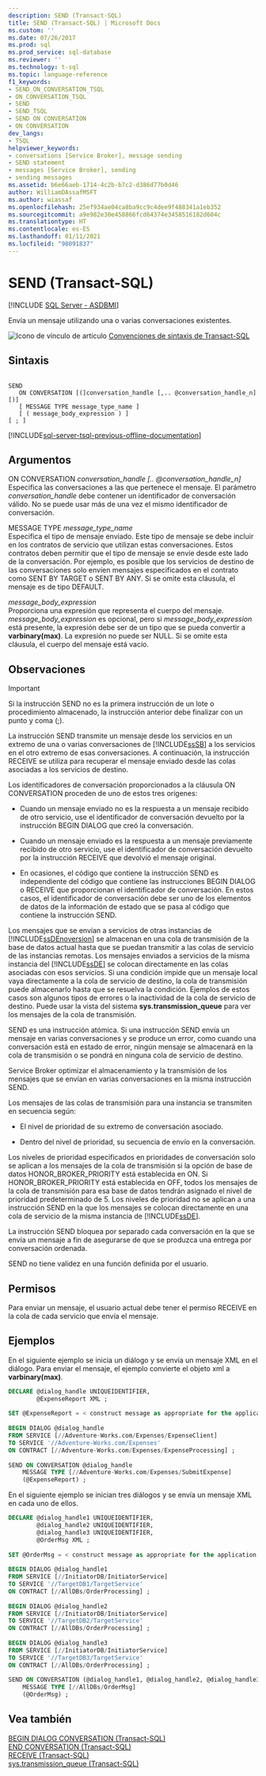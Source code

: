```yaml
---
description: SEND (Transact-SQL)
title: SEND (Transact-SQL) | Microsoft Docs
ms.custom: ''
ms.date: 07/26/2017
ms.prod: sql
ms.prod_service: sql-database
ms.reviewer: ''
ms.technology: t-sql
ms.topic: language-reference
f1_keywords:
- SEND_ON_CONVERSATION_TSQL
- ON_CONVERSATION_TSQL
- SEND
- SEND_TSQL
- SEND ON CONVERSATION
- ON CONVERSATION
dev_langs:
- TSQL
helpviewer_keywords:
- conversations [Service Broker], message sending
- SEND statement
- messages [Service Broker], sending
- sending messages
ms.assetid: b6e66aeb-1714-4c2b-b7c2-d386d77b0d46
author: WilliamDAssafMSFT
ms.author: wiassaf
ms.openlocfilehash: 25ef934ae04ca8ba9cc9c4dee9f488341a1eb352
ms.sourcegitcommit: a9e982e30e458866fcd64374e3458516182d604c
ms.translationtype: HT
ms.contentlocale: es-ES
ms.lasthandoff: 01/11/2021
ms.locfileid: "98091837"
---
```

# <a name="send-transact-sql"></a>SEND (Transact-SQL)
[!INCLUDE [SQL Server - ASDBMI](../../includes/applies-to-version/sql-asdbmi.md)]

Envía un mensaje utilizando una o varias conversaciones existentes.  
  
![Icono de vínculo de artículo](../../database-engine/configure-windows/media/topic-link.gif "Icono de vínculo de artículo") [Convenciones de sintaxis de Transact-SQL](../../t-sql/language-elements/transact-sql-syntax-conventions-transact-sql.md)  
  
## <a name="syntax"></a>Sintaxis  
  
```syntaxsql
  
SEND  
   ON CONVERSATION [(]conversation_handle [,.. @conversation_handle_n][)]  
   [ MESSAGE TYPE message_type_name ]  
   [ ( message_body_expression ) ]  
[ ; ]  
```  
  
[!INCLUDE[sql-server-tsql-previous-offline-documentation](../../includes/sql-server-tsql-previous-offline-documentation.md)]

## <a name="arguments"></a>Argumentos
ON CONVERSATION *conversation_handle [.. @conversation_handle_n]*  
Especifica las conversaciones a las que pertenece el mensaje. El parámetro *conversation_handle* debe contener un identificador de conversación válido. No se puede usar más de una vez el mismo identificador de conversación.  
  
MESSAGE TYPE *message_type_name*  
Especifica el tipo de mensaje enviado. Este tipo de mensaje se debe incluir en los contratos de servicio que utilizan estas conversaciones. Estos contratos deben permitir que el tipo de mensaje se envíe desde este lado de la conversación. Por ejemplo, es posible que los servicios de destino de las conversaciones solo envíen mensajes especificados en el contrato como SENT BY TARGET o SENT BY ANY. Si se omite esta cláusula, el mensaje es de tipo DEFAULT.  
  
*message_body_expression*  
Proporciona una expresión que representa el cuerpo del mensaje. *message_body_expression* es opcional, pero si *message_body_expression* está presente, la expresión debe ser de un tipo que se pueda convertir a **varbinary(max)**. La expresión no puede ser NULL. Si se omite esta cláusula, el cuerpo del mensaje está vacío.  
  
## <a name="remarks"></a>Observaciones  
  
> [!IMPORTANT]  
>  Si la instrucción SEND no es la primera instrucción de un lote o procedimiento almacenado, la instrucción anterior debe finalizar con un punto y coma (;).  
  
La instrucción SEND transmite un mensaje desde los servicios en un extremo de una o varias conversaciones de [!INCLUDE[ssSB](../../includes/sssb-md.md)] a los servicios en el otro extremo de esas conversaciones. A continuación, la instrucción RECEIVE se utiliza para recuperar el mensaje enviado desde las colas asociadas a los servicios de destino.  
  
Los identificadores de conversación proporcionados a la cláusula ON CONVERSATION proceden de uno de estos tres orígenes:  
  
- Cuando un mensaje enviado no es la respuesta a un mensaje recibido de otro servicio, use el identificador de conversación devuelto por la instrucción BEGIN DIALOG que creó la conversación.  
  
- Cuando un mensaje enviado es la respuesta a un mensaje previamente recibido de otro servicio, use el identificador de conversación devuelto por la instrucción RECEIVE que devolvió el mensaje original.  
  
- En ocasiones, el código que contiene la instrucción SEND es independiente del código que contiene las instrucciones BEGIN DIALOG o RECEIVE que proporcionan el identificador de conversación. En estos casos, el identificador de conversación debe ser uno de los elementos de datos de la información de estado que se pasa al código que contiene la instrucción SEND.  
  
Los mensajes que se envían a servicios de otras instancias de [!INCLUDE[ssDEnoversion](../../includes/ssdenoversion-md.md)] se almacenan en una cola de transmisión de la base de datos actual hasta que se puedan transmitir a las colas de servicio de las instancias remotas. Los mensajes enviados a servicios de la misma instancia del [!INCLUDE[ssDE](../../includes/ssde-md.md)] se colocan directamente en las colas asociadas con esos servicios. Si una condición impide que un mensaje local vaya directamente a la cola de servicio de destino, la cola de transmisión puede almacenarlo hasta que se resuelva la condición. Ejemplos de estos casos son algunos tipos de errores o la inactividad de la cola de servicio de destino. Puede usar la vista del sistema **sys.transmission_queue** para ver los mensajes de la cola de transmisión.  
  
SEND es una instrucción atómica. Si una instrucción SEND envía un mensaje en varias conversaciones y se produce un error, como cuando una conversación está en estado de error, ningún mensaje se almacenará en la cola de transmisión o se pondrá en ninguna cola de servicio de destino.  
  
Service Broker optimizar el almacenamiento y la transmisión de los mensajes que se envían en varias conversaciones en la misma instrucción SEND.  
  
Los mensajes de las colas de transmisión para una instancia se transmiten en secuencia según:  
  
- El nivel de prioridad de su extremo de conversación asociado.  
  
- Dentro del nivel de prioridad, su secuencia de envío en la conversación.  
  
Los niveles de prioridad especificados en prioridades de conversación solo se aplican a los mensajes de la cola de transmisión si la opción de base de datos HONOR_BROKER_PRIORITY está establecida en ON. Si HONOR_BROKER_PRIORITY está establecida en OFF, todos los mensajes de la cola de transmisión para esa base de datos tendrán asignado el nivel de prioridad predeterminado de 5. Los niveles de prioridad no se aplican a una instrucción SEND en la que los mensajes se colocan directamente en una cola de servicio de la misma instancia de [!INCLUDE[ssDE](../../includes/ssde-md.md)].  
  
La instrucción SEND bloquea por separado cada conversación en la que se envía un mensaje a fin de asegurarse de que se produzca una entrega por conversación ordenada.  
  
SEND no tiene validez en una función definida por el usuario.  
  
## <a name="permissions"></a>Permisos  
Para enviar un mensaje, el usuario actual debe tener el permiso RECEIVE en la cola de cada servicio que envía el mensaje.  
  
## <a name="examples"></a>Ejemplos  
En el siguiente ejemplo se inicia un diálogo y se envía un mensaje XML en el diálogo. Para enviar el mensaje, el ejemplo convierte el objeto xml a **varbinary(max)**.  
  
```sql
DECLARE @dialog_handle UNIQUEIDENTIFIER,  
        @ExpenseReport XML ;  
  
SET @ExpenseReport = < construct message as appropriate for the application > ;  
  
BEGIN DIALOG @dialog_handle  
FROM SERVICE [//Adventure-Works.com/Expenses/ExpenseClient]  
TO SERVICE '//Adventure-Works.com/Expenses'  
ON CONTRACT [//Adventure-Works.com/Expenses/ExpenseProcessing] ;  
  
SEND ON CONVERSATION @dialog_handle  
    MESSAGE TYPE [//Adventure-Works.com/Expenses/SubmitExpense]  
    (@ExpenseReport) ;  
```  
  
En el siguiente ejemplo se inician tres diálogos y se envía un mensaje XML en cada uno de ellos.  
  
```sql
DECLARE @dialog_handle1 UNIQUEIDENTIFIER,  
        @dialog_handle2 UNIQUEIDENTIFIER,  
        @dialog_handle3 UNIQUEIDENTIFIER,  
        @OrderMsg XML ;  
  
SET @OrderMsg = < construct message as appropriate for the application > ;  
  
BEGIN DIALOG @dialog_handle1  
FROM SERVICE [//InitiatorDB/InitiatorService]  
TO SERVICE '//TargetDB1/TargetService'  
ON CONTRACT [//AllDBs/OrderProcessing] ;  
  
BEGIN DIALOG @dialog_handle2  
FROM SERVICE [//InitiatorDB/InitiatorService]  
TO SERVICE '//TargetDB2/TargetService'  
ON CONTRACT [//AllDBs/OrderProcessing] ;  
  
BEGIN DIALOG @dialog_handle3  
FROM SERVICE [//InitiatorDB/InitiatorService]  
TO SERVICE '//TargetDB3/TargetService'  
ON CONTRACT [//AllDBs/OrderProcessing] ;  
  
SEND ON CONVERSATION (@dialog_handle1, @dialog_handle2, @dialog_handle3)  
    MESSAGE TYPE [//AllDBs/OrderMsg]  
    (@OrderMsg) ;  
```  
  
## <a name="see-also"></a>Vea también  
[BEGIN DIALOG CONVERSATION &#40;Transact-SQL&#41;](../../t-sql/statements/begin-dialog-conversation-transact-sql.md)   
[END CONVERSATION &#40;Transact-SQL&#41;](../../t-sql/statements/end-conversation-transact-sql.md)   
[RECEIVE &#40;Transact-SQL&#41;](../../t-sql/statements/receive-transact-sql.md)   
[sys.transmission_queue &#40;Transact-SQL&#41;](../../relational-databases/system-catalog-views/sys-transmission-queue-transact-sql.md)  
  
  
